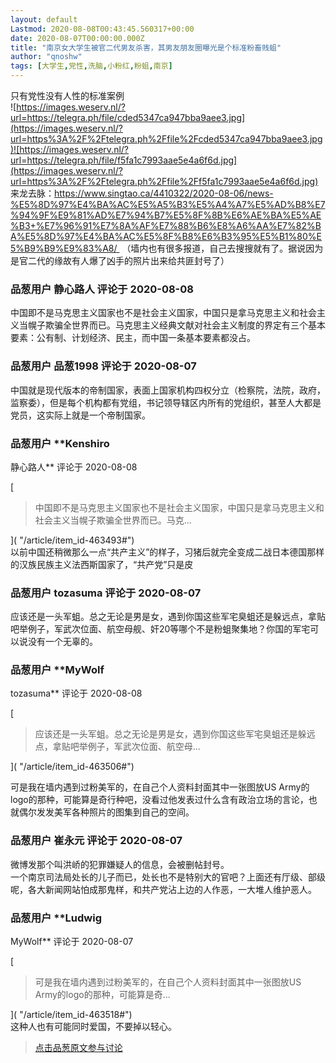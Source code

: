 ```yaml
---
layout: default
Lastmod: 2020-08-08T00:43:45.560317+00:00
date: 2020-08-07T00:00:00.000Z
title: "南京女大学生被官二代男友杀害，其男友朋友圈曝光是个标准粉畜贱蛆"
author: "qnoshw"
tags: [大学生,党性,洗脑,小粉红,粉蛆,南京]
---
```


只有党性没有人性的标准案例  
![https://images.weserv.nl/?url=https://telegra.ph/file/cded5347ca947bba9aee3.jpg](https://images.weserv.nl/?url=https%3A%2F%2Ftelegra.ph%2Ffile%2Fcded5347ca947bba9aee3.jpg)![https://images.weserv.nl/?url=https://telegra.ph/file/f5fa1c7993aae5e4a6f6d.jpg](https://images.weserv.nl/?url=https%3A%2F%2Ftelegra.ph%2Ffile%2Ff5fa1c7993aae5e4a6f6d.jpg)  
来龙去脉：https://www.singtao.ca/4410322/2020-08-06/news-%E5%8D%97%E4%BA%AC%E5%A5%B3%E5%A4%A7%E5%AD%B8%E7%94%9F%E9%81%AD%E7%94%B7%E5%8F%8B%E6%AE%BA%E5%AE%B3+%E7%96%91%E7%8A%AF%E7%88%B6%E8%A6%AA%E7%82%BA%E5%8D%97%E4%BA%AC%E5%8F%B8%E6%B3%95%E5%B1%80%E5%B9%B9%E9%83%A8/  （墙内也有很多报道，自己去搜搜就有了。据说因为是官二代的缘故有人爆了凶手的照片出来给共匪封号了）

            
### 品葱用户 **静心路人** 评论于 2020-08-08
        
中国即不是马克思主义国家也不是社会主义国家，中国只是拿马克思主义和社会主义当幌子欺骗全世界而已。马克思主义经典文献对社会主义制度的界定有三个基本要素：公有制、计划经济、民主，而中国一条基本要素都没占。
        


            
### 品葱用户 **品葱1998** 评论于 2020-08-07
        
中国就是现代版本的帝制国家，表面上国家机构四权分立（检察院，法院，政府，监察委），但是每个机构都有党组，书记领导辖区内所有的党组织，甚至人大都是党员，这实际上就是一个帝制国家。
        


            
### 品葱用户 **Kenshiro 
静心路人** 评论于 2020-08-08
        
[

> 中国即不是马克思主义国家也不是社会主义国家，中国只是拿马克思主义和社会主义当幌子欺骗全世界而已。马克...

]( "/article/item_id-463493#")  
以前中国还稍微那么一点“共产主义”的样子，习猪后就完全变成二战日本德国那样的汉族民族主义法西斯国家了，“共产党”只是皮
        


            
### 品葱用户 **tozasuma** 评论于 2020-08-07
        
应该还是一头军蛆。总之无论是男是女，遇到你国这些军宅臭蛆还是躲远点，拿贴吧举例子，军武次位面、航空母舰、奸20等哪个不是粉蛆聚集地？你国的军宅可以说没有一个无辜的。
        


            
### 品葱用户 **MyWolf 
tozasuma** 评论于 2020-08-08
        
[

> 应该还是一头军蛆。总之无论是男是女，遇到你国这些军宅臭蛆还是躲远点，拿贴吧举例子，军武次位面、航空母...

]( "/article/item_id-463506#")  
  
可是我在墙内遇到过粉美军的，在自己个人资料封面其中一张图放US Army的logo的那种，可能算是奇行种吧，没看过他发表过什么含有政治立场的言论，也就偶尔发发美军各种照片的图集到自己的空间。
        


            
### 品葱用户 **崔永元** 评论于 2020-08-07
        
微博发那个叫洪峤的犯罪嫌疑人的信息，会被删帖封号。  
一个南京司法局处长的儿子而已，处长也不是特别大的官吧？上面还有厅级、部级呢，各大新闻网站怕成那鬼样，和共产党沾上边的人作恶，一大堆人维护恶人。
        


            
### 品葱用户 **Ludwig 
MyWolf** 评论于 2020-08-07
        
[

> 可是我在墙内遇到过粉美军的，在自己个人资料封面其中一张图放US Army的logo的那种，可能算是奇...

]( "/article/item_id-463518#")  
这种人也有可能同时爱国，不要掉以轻心。
        






> [点击品葱原文参与讨论](https://pincong.rocks/article/22641)

